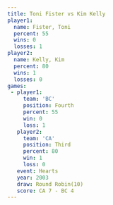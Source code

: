 ```yaml
---
title: Toni Fister vs Kim Kelly
player1:            
  name: Fister, Toni
  percent: 55       
  wins: 0           
  losses: 1         
player2:            
  name: Kelly, Kim  
  percent: 80       
  wins: 1           
  losses: 0         
games:
 - player1:          
     team: 'BC'      
     position: Fourth
     percent: 55     
     win: 0          
     loss: 1         
   player2:         
     team: 'CA'     
     position: Third
     percent: 80    
     win: 1         
     loss: 0        
   event: Hearts        
   year: 2003           
   draw: Round Robin(10)
   score: CA 7 - BC 4   
---
```

